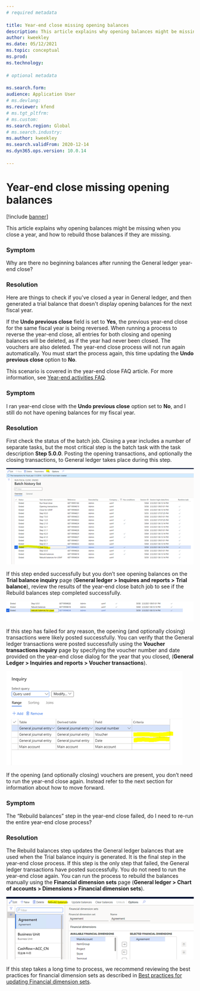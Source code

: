 ```yaml
---
# required metadata

title: Year-end close missing opening balances 
description: This article explains why opening balances might be missing when you close a year, and how to rebuild those balances if they are missing.
author: kweekley
ms.date: 05/12/2021
ms.topic: conceptual
ms.prod: 
ms.technology: 

# optional metadata

ms.search.form: 
audience: Application User
# ms.devlang: 
ms.reviewer: kfend
# ms.tgt_pltfrm: 
# ms.custom: 
ms.search.region: Global 
# ms.search.industry: 
ms.author: kweekley
ms.search.validFrom: 2020-12-14
ms.dyn365.ops.version: 10.0.14

---
```


# Year-end close missing opening balances

[!include [banner](../includes/banner.md)]

This article explains why opening balances might be missing when you close a year, and how to rebuild those balances if they are missing.

### Symptom

Why are there no beginning balances after running the General ledger year-end close? 

### Resolution

Here are things to check if you've closed a year in General ledger, and then generated a trial balance that doesn't display opening balances for the next fiscal year.

If the **Undo previous close** field is set to **Yes**, the previous year-end close for the same fiscal year is being reversed. When running a process to reverse the year-end close, all entries for both closing and opening balances will be deleted, as if the year had never been closed. The vouchers are also deleted. The year-end close process will not run again automatically. You must start the process again, this time updating the **Undo previous close** option to **No**.

This scenario is covered in the year-end close FAQ article. For more information, see [Year-end activities FAQ](faq-year-end-activities.md).

### Symptom

I ran year-end close with the **Undo previous close** option set to **No**, and I still do not have opening balances for my fiscal year.

### Resolution

First check the status of the batch job. Closing a year includes a number of separate tasks, but the most critical step is the batch task with the task description **Step 5.0.0**. Posting the opening transactions, and optionally the closing transactions, to General ledger takes place during this step. 

[![Batch history list.](./media/yec-mssng-open-blnces-01.png)](./media/yec-mssng-open-blnces-01.png)

If this step ended successfully but you don’t see opening balances on the **Trial balance inquiry** page (**General ledger > Inquires and reports > Trial balance**), review the results of the year-end close batch job to see if the Rebuild balances step completed successfully.

[![Results of year-end close batch job.](./media/yec-mssng-open-blnces-02.png)](./media/yec-mssng-open-blnces-02.png)

If this step has failed for any reason, the opening (and optionally closing) transactions were likely posted successfully. You can verify that the General ledger transactions were posted successfully using the **Voucher transactions inquiry** page by specifying the voucher number and date provided on the year-end close dialog for the year that you closed, (**General Ledger > Inquiries and reports > Voucher transactions**).

[![Voucher transactions inquiry.](./media/yec-mssng-open-blnces-03.png)](./media/yec-mssng-open-blnces-03.png)

If the opening (and optionally closing) vouchers are present, you don’t need to run the year-end close again. Instead refer to the next section for information about how to move forward.

### Symptom

The “Rebuild balances” step in the year-end close failed, do I need to re-run the entire year-end close process?

### Resolution

The Rebuild balances step updates the General ledger balances that are used when the Trial balance inquiry is generated.  It is the final step in the year-end close process.  If this step is the only step that failed, the General ledger transactions have posted successfully.  You do not need to run the year-end close again. You can run the process to rebuild the balances manually using the **Financial dimension sets** page (**General ledger > Chart of accounts > Dimensions > Financial dimension sets**).

[![Rebuild balances button on Financial dimension sets page.](./media/yec-mssng-open-blnces-04.png)](./media/yec-mssng-open-blnces-04.png)

If this step takes a long time to process, we recommend reviewing the best practices for financial dimension sets as described in [Best practices for updating Financial dimension sets](https://community.dynamics.com/365/financeandoperations/b/dynamics-365-finance-blog/posts/best-practices-for-updating-financial-dimension-set-dimension-sets). 

